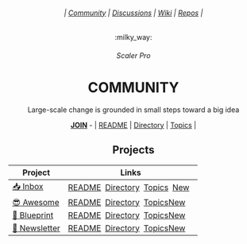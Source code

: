 <div align="center">
  <h6> | <a href="https://github.com/scalerpro/community">Community</a> | <a href="https://github.com/orgs/scalerpro/discussions">Discussions</a> | <a href="https://github.com/SELFSchool/community/wiki">Wiki</a>  | <a href="https://github.com/orgs/scalerpro/repositories">Repos</a> |</h6>
  <p>:milky_way:</p>
  <h6>Scaler Pro</h6>
  <h1><b>COMMUNITY</b></h1>
  <p>Large-scale change is grounded in small steps toward a big idea</p>
  <a href="https://github.com/scalerpro/.github/blob/main/JOIN.md"><b>JOIN</b></a> - | <a href="https://github.com/scalerpro/community/issues/1">README</a> | <a href="https://github.com/scalerpro/community/issues/1">Directory</a> | <a href="https://github.com/scalerpro/community/issues/1">Topics</a> |
</div>

<div align="center">

## Projects 
  
| Project | Links |
|-|-|
| [:inbox_tray: Inbox](https://github.com/scalerpro/inbox) | [README](https://github.com/scalerpro/inbox/issues/1)&ensp;[Directory](https://github.com/scalerpro/inbox/issues/2)&ensp;[Topics](https://github.com/scalerpro/inbox/issues/3)&ensp;[New]()&ensp; |
| [:sunglasses: Awesome](https://github.com/scalerpro/awesome) | [README](https://github.com/scalerpro/awesome/issues/1)&ensp;[Directory](https://github.com/scalerpro/awesome/issues/2)&ensp;[Topics](https://github.com/scalerpro/awesome/issues/3)[New]()&ensp; |
| [:triangular_ruler: Blueprint](https://github.com/scalerpro/blueprint) |[README](https://github.com/scalerpro/blueprint/issues/1)&ensp;[Directory](https://github.com/scalerpro/blueprint/issues/2)&ensp;[Topics](https://github.com/scalerpro/blueprint/issues/3)[New]()&ensp;  |
| [:incoming_envelope: Newsletter](https://github.com/scalerpro/newsletter) | [README](https://github.com/scalerpro/newsletter/issues/1)&ensp;[Directory](https://github.com/scalerpro/newsletter/issues/2)&ensp;[Topics](https://github.com/scalerpro/newsletter/issues/3)[New]()&ensp; |

</div>
